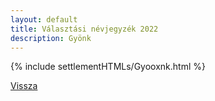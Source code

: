 ```yaml
---
layout: default
title: Választási névjegyzék 2022
description: Gyönk
---
```


{% include settlementHTMLs/Gyooxnk.html %}

[Vissza](../)